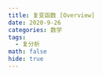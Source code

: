 ```yaml
---
title: 复变函数 [Overview]
date: 2020-9-26
categories: 数学
tags:
  - 复分析
math: false
hide: true
---
```


<!-- more -->